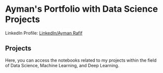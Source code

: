 # Ayman's Portfolio with Data Science Projects
LinkedIn Profile: [LinkedIn/Ayman Rafif](https://www.linkedin.com/in/aymanrafif/)

## Projects
Here, you can access the notebooks related to my projects within the field of Data Science, Machine Learning, and Deep Learning.
